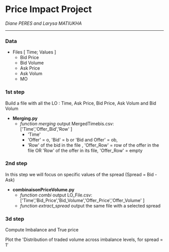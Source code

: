 # Price Impact Project
*Diane PERES and Larysa MATIUKHA*

---
### Data 
* Files \[ Time; Values \]
  *  Bid Price
  *  Bid Volume
  *  Ask Price
  *  Ask Volum
  *  MO 

### 1st step

Build a file with all the LO : Time, Ask Price, Bid Price, Ask Volum and Bid Volum

* **Merging.py**
  * *function merging* output MergedTimebis.csv: \['Time','Offer_Bid','Row' \]
    * 'Time' 
    * 'Offer' = o, 'Bid' = b or 'Bid and Offer' = ob, 
    * 'Row' of the bid in the file , 'Offer_Row' = row of the offer in the file OR 'Row' of the offer in its file, 'Offer_Row' = empty

### 2nd step
In this step we will focus on specific values of the spread (Spread = Bid - Ask)

* **combinaisonPriceVolume.py**
  * *function combi* output LO_File.csv: \['Time','Bid_Price','Bid_Volume','Offer_Price','Offer_Volume' \]
  * *function extract_spread* output the same file with a selected spread


### 3d step

Compute Imbalance and True price

Plot the 'Distribution of traded volume across imbalance levels, for spread = 1’
